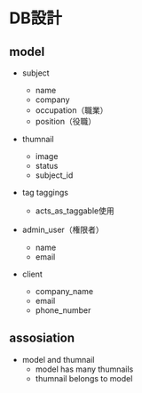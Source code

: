# DB設計

## model

- subject
  - name
  - company
  - occupation（職業）
  - position（役職）

- thumnail
  - image
  - status
  - subject_id

- tag taggings
  - acts_as_taggable使用

- admin_user（権限者）
  - name
  - email

- client
  - company_name
  - email
  - phone_number

## assosiation

- model and thumnail
  - model has many thumnails
  - thumnail belongs to model